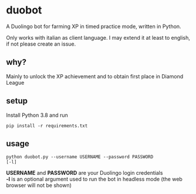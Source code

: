 # duobot

A Duolingo bot for farming XP in timed practice mode, written in Python.


Only works with italian as client language. I may extend it at least to english, if not please create an issue. 
 

## why?

Mainly to unlock the XP achievement and to obtain first place in Diamond League 

## setup

Install Python 3.8 and run

<code>pip install -r requirements.txt</code>

## usage

<code>python duobot.py --username USERNAME --password PASSWORD [-l]</code>

**USERNAME** and **PASSWORD** are your Duolingo login credentials<br>
**-l** is an optional argument used to run the bot in headless mode (the web browser will not be shown)

